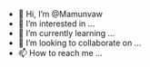- 👋 Hi, I’m @Mamunvaw
- 👀 I’m interested in ...
- 🌱 I’m currently learning ...
- 💞️ I’m looking to collaborate on ...
- 📫 How to reach me ...

<!---
Mamunvaw/Mamunvaw is a ✨ special ✨ repository because its `README.md` (this file) appears on your GitHub profile.
You can click the Preview link to take a look at your changes.
--->
